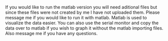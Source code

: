 If you would like to run the matlab version you will need aditional files but since these files were not created by me I have not uploaded them. Please message me if you would like to run it with matlab. 
Matlab is used to visualize the data easier. You can also use the serial monitor and copy the data over to matlab if you wish to graph it without the matlab importing files. Also message me if you have any questions.  
